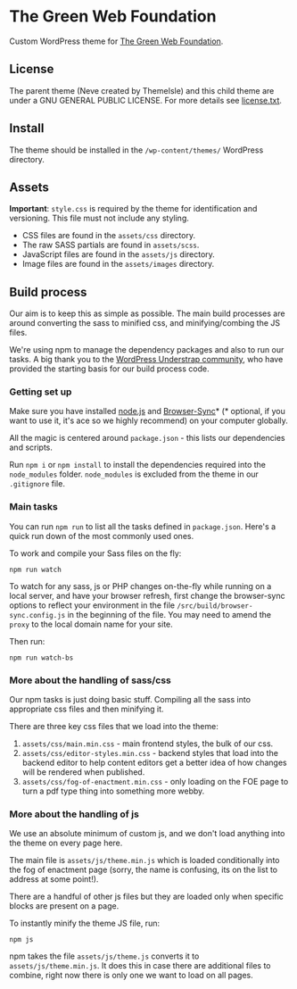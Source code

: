 # The Green Web Foundation

Custom WordPress theme for [The Green Web Foundation](https://www.thegreenwebfoundation.org/).

## License

The parent theme (Neve created by ThemeIsle) and this child theme are under a GNU GENERAL PUBLIC LICENSE. For more details see [license.txt](license.txt).

## Install

The theme should be installed in the `/wp-content/themes/` WordPress directory.

## Assets

**Important**: `style.css` is required by the theme for identification and versioning. This file must not include any styling.

- CSS files are found in the `assets/css` directory.
- The raw SASS partials are found in `assets/scss`.
- JavaScript files are found in the `assets/js` directory.
- Image files are found in the `assets/images` directory.

## Build process

Our aim is to keep this as simple as possible. The main build processes are around converting the sass to minified css, and minifying/combing the JS files.

We're using npm to manage the dependency packages and also to run our tasks. A big thank you to the [WordPress Understrap community](https://innovatingwithai.com/understrap/), who have provided the starting basis for our build process code.

### Getting set up

Make sure you have installed [node.js](https://nodejs.org/en) and [Browser-Sync](https://browsersync.io/)* (* optional, if you want to use it, it's ace so we highly recommend) on your computer globally.

All the magic is centered around `package.json` - this lists our dependencies and scripts.

Run `npm i` or `npm install` to install the dependencies required into the `node_modules` folder. 
`node_modules` is excluded from the theme in our `.gitignore` file.

### Main tasks

You can run `npm run` to list all the tasks defined in `package.json`. Here's a quick run down of the most commonly used ones.

To work and compile your Sass files on the fly:

```
npm run watch
```

To watch for any sass, js or PHP changes on-the-fly while running on a local server, and have your browser refresh, first change the browser-sync options to reflect your environment in the file `/src/build/browser-sync.config.js` in the beginning of the file. You may need to amend the `proxy` to the local domain name for your site.

Then run:

```
npm run watch-bs
```

### More about the handling of sass/css

Our npm tasks is just doing basic stuff. Compiling all the sass into appropriate css files and then minifying it. 

There are three key css files that we load into the theme:

1. `assets/css/main.min.css` - main frontend styles, the bulk of our css. 
1. `assets/css/editor-styles.min.css` - backend styles that load into the backend editor to help content editors get a better idea of how changes will be rendered when published.
1.  `assets/css/fog-of-enactment.min.css` - only loading on the FOE page to turn a pdf type thing into something more webby.

### More about the handling of js

We use an absolute minimum of custom js, and we don't load anything into the theme on every page here. 

The main file is `assets/js/theme.min.js` which is loaded conditionally into the fog of enactment page (sorry, the name is confusing, its on the list to address at some point!). 

There are a handful of other js files but they are loaded only when specific blocks are present on a page.

To instantly minify the theme JS file, run:

```
npm js
```

npm takes the file `assets/js/theme.js` converts it to `assets/js/theme.min.js`. It does this in case there are additional files to combine, right now there is only one we want to load on all pages.



